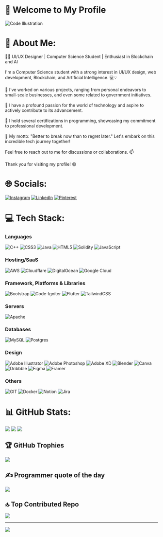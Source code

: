 # 👋 Welcome to My Profile

![Code Illustration](https://cdn.dribbble.com/users/1162077/screenshots/3848914/programmer.gif)

# 💫 About Me:
🧑‍💻 UI/UX Designer | Computer Science Student | Enthusiast in Blockchain and AI<br><br>I'm a Computer Science student with a strong interest in UI/UX design, web development, Blockchain, and Artificial Intelligence. 💻💡<br><br>🌟 I've worked on various projects, ranging from personal endeavors to small-scale businesses, and even some related to government initiatives.<br><br>🚀 I have a profound passion for the world of technology and aspire to actively contribute to its advancement.<br><br>📜 I hold several certifications in programming, showcasing my commitment to professional development.<br><br>💪 My motto: "Better to break now than to regret later." Let's embark on this incredible tech journey together!<br><br>Feel free to reach out to me for discussions or collaborations. 📫<br><br>Thank you for visiting my profile! 😄<br>


# 🌐 Socials:
[![Instagram](https://img.shields.io/badge/Instagram-%23E4405F.svg?logo=Instagram&logoColor=white)](https://instagram.com/Dinoxxcs) [![LinkedIn](https://img.shields.io/badge/LinkedIn-%230077B5.svg?logo=linkedin&logoColor=white)](https://linkedin.com/in/andikanoorismawan) [![Pinterest](https://img.shields.io/badge/Pinterest-%23E60023.svg?logo=Pinterest&logoColor=white)](https://pinterest.com/Anoorism) 

# 💻 Tech Stack:
### Languages
![C++](https://img.shields.io/badge/c++-%2300599C.svg?style=flat&logo=c%2B%2B&logoColor=white) ![CSS3](https://img.shields.io/badge/css3-%231572B6.svg?style=flat&logo=css3&logoColor=white) ![Java](https://img.shields.io/badge/java-%23ED8B00.svg?style=flat&logo=java&logoColor=white) ![HTML5](https://img.shields.io/badge/html5-%23E34F26.svg?style=flat&logo=html5&logoColor=white) ![Solidity](https://img.shields.io/badge/Solidity-%23363636.svg?style=flat&logo=solidity&logoColor=white) ![JavaScript](https://img.shields.io/badge/javascript-%23323330.svg?style=flat&logo=javascript&logoColor=%23F7DF1E)
### Hosting/SaaS
![AWS](https://img.shields.io/badge/AWS-%23FF9900.svg?style=flat&logo=amazon-aws&logoColor=white) ![Cloudflare](https://img.shields.io/badge/Cloudflare-F38020?style=flat&logo=Cloudflare&logoColor=white) ![DigitalOcean](https://img.shields.io/badge/DigitalOcean-%230167ff.svg?style=flat&logo=digitalOcean&logoColor=white) ![Google Cloud](https://img.shields.io/badge/Google%20Cloud-%234285F4.svg?style=flat&logo=google-cloud&logoColor=white)
### Framework, Platforms & Libraries
![Bootstrap](https://img.shields.io/badge/bootstrap-%23563D7C.svg?style=flat&logo=bootstrap&logoColor=white) ![Code-Igniter](https://img.shields.io/badge/CodeIgniter-%23EF4223.svg?style=flat&logo=codeIgniter&logoColor=white) ![Flutter](https://img.shields.io/badge/Flutter-%2302569B.svg?style=flat&logo=Flutter&logoColor=white) ![TailwindCSS](https://img.shields.io/badge/tailwindcss-%2338B2AC.svg?style=flat&logo=tailwind-css&logoColor=white) 
### Servers
![Apache](https://img.shields.io/badge/apache-%23D42029.svg?style=flat&logo=apache&logoColor=white) 
### Databases
![MySQL](https://img.shields.io/badge/mysql-%2300f.svg?style=flat&logo=mysql&logoColor=white) ![Postgres](https://img.shields.io/badge/postgres-%23316192.svg?style=flat&logo=postgresql&logoColor=white) 
### Design
![Adobe Illustrator](https://img.shields.io/badge/adobeillustrator-%23FF9A00.svg?style=flat&logo=adobeillustrator&logoColor=white) ![Adobe Photoshop](https://img.shields.io/badge/adobephotoshop-%2331A8FF.svg?style=flat&logo=adobephotoshop&logoColor=white) ![Adobe XD](https://img.shields.io/badge/Adobe%20XD-470137?style=flat&logo=Adobe%20XD&logoColor=#FF61F6) ![Blender](https://img.shields.io/badge/blender-%23F5792A.svg?style=flat&logo=blender&logoColor=white) ![Canva](https://img.shields.io/badge/Canva-%2300C4CC.svg?style=flat&logo=Canva&logoColor=white) ![Dribbble](https://img.shields.io/badge/Dribbble-EA4C89?style=flat&logo=dribbble&logoColor=white) 	![Figma](https://img.shields.io/badge/figma-%23F24E1E.svg?style=flat&logo=figma&logoColor=white) ![Framer](https://img.shields.io/badge/Framer-black?style=flat&logo=framer&logoColor=blue) 
### Others
![GIT](https://img.shields.io/badge/Git-fc6d26?style=flat&logo=git&logoColor=white) ![Docker](https://img.shields.io/badge/docker-%230db7ed.svg?style=flat&logo=docker&logoColor=white) ![Notion](https://img.shields.io/badge/Notion-%23000000.svg?style=flat&logo=notion&logoColor=white) ![Jira](https://img.shields.io/badge/jira-%230A0FFF.svg?style=flat&logo=jira&logoColor=white)

# 📊 GitHub Stats:
![](https://github-readme-stats.vercel.app/api?username=Dinoxxc&theme=radical&hide_border=false&include_all_commits=false&count_private=false) 
![](https://github-readme-streak-stats.herokuapp.com/?user=Dinoxxc&theme=radical&hide_border=false)
![](https://github-readme-stats.vercel.app/api/top-langs/?username=Dinoxxc&theme=radical&hide_border=false&include_all_commits=false&count_private=false&layout=compact&margin-w=auto)

## 🏆 GitHub Trophies
![](https://github-profile-trophy.vercel.app/?username=Dinoxxc&theme=radical&no-frame=false&no-bg=false&column=6&margin-w=20&margin-h=20)

## ✍️ Programmer quote of the day
![](https://quotes-github-readme.vercel.app/api?type=horizontal&theme=radical&margin-w=300)

## 🔝 Top Contributed Repo
![](https://github-contributor-stats.vercel.app/api?username=Dinoxxc&limit=5&theme=dark&combine_all_yearly_contributions=true)

---
[![](https://visitcount.itsvg.in/api?id=Dinoxxc&icon=0&color=6)](https://visitcount.itsvg.in)

<!-- Proudly created with GPRM ( https://gprm.itsvg.in ) -->
